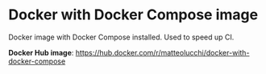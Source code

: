 # Docker with Docker Compose image

Docker image with Docker Compose installed. Used to speed up CI. 

**Docker Hub image**: <https://hub.docker.com/r/matteolucchi/docker-with-docker-compose>
